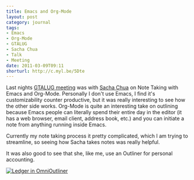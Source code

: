 ```yaml
---
title: Emacs and Org-Mode
layout: post
category: journal
tags:
- Emacs
- Org-Mode
- GTALUG
- Sacha Chua
- Talk
- Meeting
date: 2011-03-09T09:11
shorturl: http://c.myl.be/5Dte
---
```


Last nights [GTALUG meeting](http://gtalug.org/wiki/Meetings:2011-03 "GTALUG Meeting for March 2011") was with [Sacha Chua](http://sachachua.com/) on Note Taking with Emacs and Org-Mode. Personally I don't use Emacs, I find it's customizability counter productive, but it was really interesting to see how the other side works. Org-Mode is quite an interesting take on outlining because Emacs people can literally spend their entire day in the editor (it has a web browser, email client, address book, etc.) and you can initiate a note from anything running inside Emacs.

Currently my note taking process it pretty complicated, which I am trying to streamline, so seeing how Sacha takes notes was really helpful.

It was also good to see that she, like me, use an Outliner for personal accounting.

<div class="inline illustration">
	<a href="http://mylesbraithwaite.com/media/uploads/posts/2011-03-09-emacs-and-org-mode/omnioutliner-ledger.png" title="Ledger in OmniOutliner">
		<img src="http://mylesbraithwaite.com/media/uploads/posts/2011-03-09-emacs-and-org-mode/omnioutliner-ledger-small.png" alt="Ledger in OmniOutliner">
	</a>
</div>
